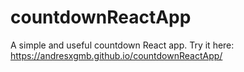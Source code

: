 # countdownReactApp
A simple and useful countdown React app.
Try it here:
https://andresxgmb.github.io/countdownReactApp/
